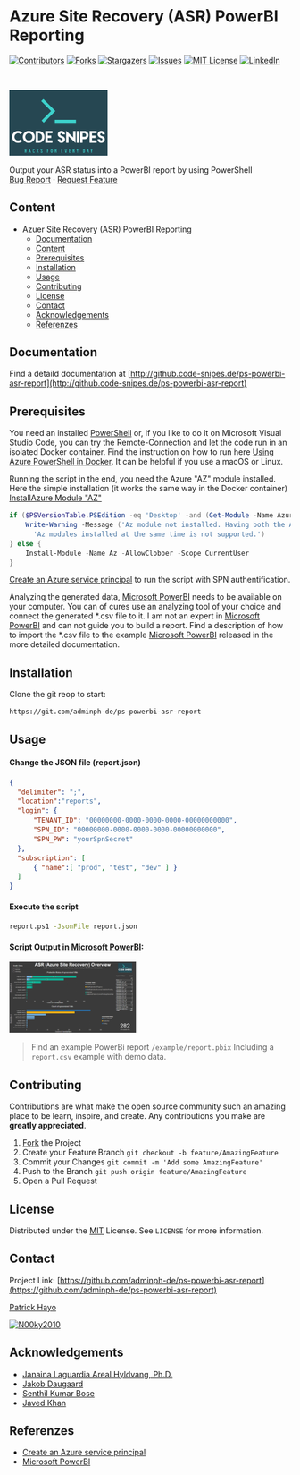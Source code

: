 <!--
*** To avoid retyping too much info. Do a search and replace for the following:
*** adminph-de, ps-powerbi-asr-report, N00ky2010, patrick.hayo@flsmidth.com
-->

# Azure Site Recovery (ASR) PowerBI Reporting

[![Contributors][contributors-shield]][contributors-url]
[![Forks][forks-shield]][forks-url]
[![Stargazers][stars-shield]][stars-url]
[![Issues][issues-shield]][issues-url]
[![MIT License][license-shield]][license-url]
[![LinkedIn][linkedin-shield]][linkedin-url]

<br />
<p align="left">
  <a href="https://github.com/adminph-de/ps-powerbi-asr-report">
    <img src="images/logo.png" alt="Code Snipes" width="35%" height="35%">
  </a>
  <p align="left">
    Output your ASR status into a PowerBI report by using PowerShell
    <br />
    <a href="https://github.com/adminph-de/ps-powerbi-asr-report/issues">Bug Report</a>
    ·
    <a href="https://github.com/adminph-de/ps-powerbi-asr-report/issues">Request Feature</a>
  </p>
</p>


## Content

- Azuer Site Recovery (ASR) PowerBI Reporting
  - [Documentation](#documentation)
  - [Content](#content)
  - [Prerequisites](#Prerequisites)
  - [Installation](#installation)
  - [Usage](#usage)
  - [Contributing](#contributing)
  - [License](#license)
  - [Contact](#contact)
  - [Acknowledgements](#acknowledgements)
  - [Referenzes](#referenzes)


## Documentation

Find a detaild documentation at [http://github.code-snipes.de/ps-powerbi-asr-report](http://github.code-snipes.de/ps-powerbi-asr-report) 


## Prerequisites

You need an installed [PowerShell](https://docs.microsoft.com/en-us/powershell/) or, if you like to do it on Microsoft Visual Studio Code, you can try the Remote-Connection and let the code run in an isolated Docker container. Find the instruction on how to run here [Using Azure PowerShell in Docker](https://docs.microsoft.com/en-us/powershell/azure/azureps-in-docker?view=azps-4.4.0). It can be helpful if you use a macOS or Linux.

Running the script in the end, you need the Azure "AZ" module installed. Here the simple installation (it works the same way in the Docker container)
[InstallAzure Module "AZ"](https://docs.microsoft.com/en-us/powershell/azure/install-az-ps?view=azps-4.4.0)
```powershell
if ($PSVersionTable.PSEdition -eq 'Desktop' -and (Get-Module -Name AzureRM -ListAvailable)) {
    Write-Warning -Message ('Az module not installed. Having both the AzureRM and ' +
      'Az modules installed at the same time is not supported.')
} else {
    Install-Module -Name Az -AllowClobber -Scope CurrentUser
}
```

[Create an Azure service principal](https://docs.microsoft.com/en-us/powershell/azure/create-azure-service-principal-azureps?view=azps-4.4.0) to run the script with SPN authentification.

Analyzing the generated data, [Microsoft PowerBI](https://powerbi.microsoft.com/en-us/) needs to be available on your computer. You can of cures use an analyzing tool of your choice and connect the generated *.csv file to it. I am not an expert in [Microsoft PowerBI](https://powerbi.microsoft.com/en-us/) and can not guide you to build a report. Find a description of how to import the *.csv file to the example [Microsoft PowerBI](https://powerbi.microsoft.com/en-us/) released in the more detailed documentation.


## Installation

Clone the git reop to start:
```bash
https://git.com/adminph-de/ps-powerbi-asr-report
```

## Usage

#### Change the JSON file (report.json)
```json
{
  "delimiter": ";",
  "location":"reports",
  "login": {
      "TENANT_ID": "00000000-0000-0000-0000-00000000000",
      "SPN_ID": "00000000-0000-0000-0000-00000000000",
      "SPN_PW": "yourSpnSecret"
  },
  "subscription": [
      { "name":[ "prod", "test", "dev" ] }
  ]
}
```

#### Execute the script
```bash
report.ps1 -JsonFile report.json
```

#### Script Output in [Microsoft PowerBI](https://powerbi.microsoft.com/en-us/):

<p align="left">
  <a href="https://github.com/adminph-de/ps-powerbi-asr-report">
    <img src="images/screenshot.png" alt="Code Snipes" width="45%" height="45%">
  </a>
</p>

>Find an example PowerBi report  ``/example/report.pbix`` Including a ``report.csv`` example with demo data.

## Contributing

Contributions are what make the open source community such an amazing place to be learn, inspire, and create. Any contributions you make are **greatly appreciated**.

1. [Fork](https://docs.github.com/en/enterprise/2.13/user/articles/fork-a-repo) the Project
2. Create your Feature Branch `git checkout -b feature/AmazingFeature`
3. Commit your Changes `git commit -m 'Add some AmazingFeature'`
4. Push to the Branch `git push origin feature/AmazingFeature`
5. Open a Pull Request


## License

Distributed under the [MIT](https://choosealicense.com/licenses/mit/) License. See `LICENSE` for more information.


## Contact

Project Link: [https://github.com/adminph-de/ps-powerbi-asr-report](https://github.com/adminph-de/ps-powerbi-asr-report)

[Patrick Hayo](patrick.hayo@flsmidth.com)

[![N00ky2010](https://img.shields.io/twitter/follow/N00ky2010)](https://www.twitter.com/N00ky2010)


## Acknowledgements

* [Janaina Laguardia Areal Hyldvang, Ph.D.](https://www.linkedin.com/in/janainahyldvang/)
* [Jakob Daugaard](https://www.linkedin.com/in/jakobdaugaard/?locale=en_US)
* [Senthil Kumar Bose](https://www.linkedin.com/in/senthil-kumar-bose-6900582/)
* [Javed Khan](https://www.linkedin.com/in/javed-khan-674863164/)


## Referenzes

* [Create an Azure service principal](https://docs.microsoft.com/en-us/powershell/azure/create-azure-service-principal-azureps?view=azps-4.4.0)
* [Microsoft PowerBI](https://powerbi.microsoft.com/en-us/)


<!-- https://www.markdownguide.org/basic-syntax/#reference-style-links -->
[contributors-shield]: https://img.shields.io/github/contributors/adminph-de/ps-powerbi-asr-report.svg?style=flat-square
[contributors-url]: https://github.com/adminph-de/ps-powerbi-asr-report/graphs/contributors
[forks-shield]: https://img.shields.io/github/forks/adminph-de/ps-powerbi-asr-report.svg?style=flat-square
[forks-url]: https://github.com/adminph-de/ps-powerbi-asr-report/network/members
[stars-shield]: https://img.shields.io/github/stars/adminph-de/ps-powerbi-asr-report.svg?style=flat-square
[stars-url]: https://github.com/adminph-de/ps-powerbi-asr-report/stargazers
[issues-shield]: https://img.shields.io/github/issues/adminph-de/ps-powerbi-asr-report.svg?style=flat-square
[issues-url]: https://github.com/adminph-de/ps-powerbi-asr-report/issues
[license-shield]: https://img.shields.io/github/license/adminph-de/ps-powerbi-asr-report.svg?style=flat-square
[license-url]: https://github.com/adminph-de/ps-powerbi-asr-report/blob/master/LICENSE.txt
[linkedin-shield]: https://img.shields.io/badge/-LinkedIn-black.svg?style=flat-square&logo=linkedin&colorB=555
[linkedin-url]: https://www.linkedin.com/in/patrickhayo/?locale=en_US
[product-screenshot]: images/screenshot.png
[product-documentation]: http://github.code-snipes.de/ps-powerbi-asr-report